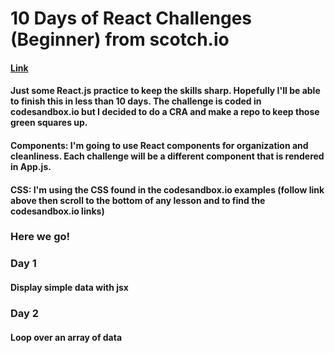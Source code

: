 # 10 Days of React Challenges (Beginner) from scotch.io
#### [Link](https://scotch.io/courses/10-react-challenges-beginner/display-simple-data-with-jsx?autoplay=true)
#### Just some React.js practice to keep the skills sharp. Hopefully I'll be able to finish this in less than 10 days. The challenge is coded in codesandbox.io but I decided to do a CRA and make a repo to keep those green squares up. 

#### Components: I'm going to use React components for organization and cleanliness. Each challenge will be a different component that is rendered in App.js.

#### CSS: I'm using the CSS found in the codesandbox.io examples (follow link above then scroll to the bottom of any lesson and to find the codesandbox.io links)

### Here we go!

### Day 1
#### Display simple data with jsx

### Day 2
#### Loop over an array of data
